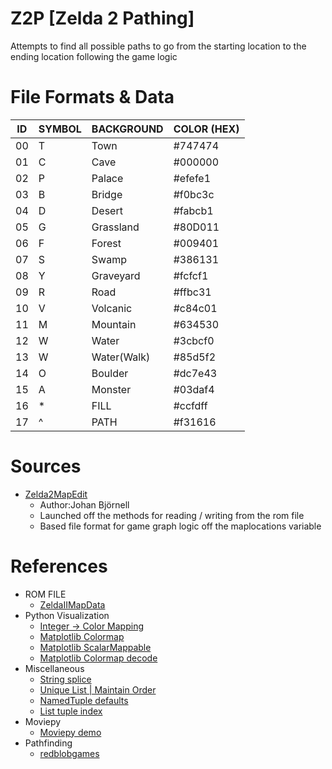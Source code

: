 # Z2P [Zelda 2 Pathing]
Attempts to find all possible paths to go from the starting location to the ending location
following the game logic

# File Formats & Data 
ID     | SYMBOL | BACKGROUND | COLOR (HEX) |
------ | ------ | ---------- | ----------- |
00     | T      | Town       | #747474     |
01     | C      | Cave       | #000000     |
02     | P      | Palace     | #efefe1     |
03     | B      | Bridge     | #f0bc3c     |
04     | D      | Desert     | #fabcb1     |
05     | G      | Grassland  | #80D011     |
06     | F      | Forest     | #009401     |
07     | S      | Swamp      | #386131     |
08     | Y      | Graveyard  | #fcfcf1     |
09     | R      | Road       | #ffbc31     |
10     | V      | Volcanic   | #c84c01     |
11     | M      | Mountain   | #634530     |
12     | W      | Water      | #3cbcf0     |
13     | W      | Water(Walk)| #85d5f2     |
14     | O      | Boulder    | #dc7e43     |
15     | A      | Monster    | #03daf4     |
16     | *      | FILL       | #ccfdff     |
17     | ^      | PATH       | #f31616     |

# Sources 
* [Zelda2MapEdit](https://github.com/matal3a0/Zelda2MapEdit)
    * Author:Johan Björnell
    * Launched off the methods for reading / writing from the rom file
    * Based file format for game graph logic off the maplocations variable

# References
* ROM FILE
    * [ZeldaIIMapData](https://datacrystal.romhacking.net/wiki/Zelda_II:_The_Adventure_of_Link:ROM_map#Overworld)
* Python Visualization
    * [Integer -> Color Mapping](https://stackoverflow.com/questions/36377638/how-to-map-integers-to-colors-in-matplotlib)
    * [Matplotlib Colormap](https://matplotlib.org/3.3.3/tutorials/colors/colormap-manipulation.html#sphx-glr-tutorials-colors-colormap-manipulation-py)
    * [Matplotlib ScalarMappable](https://matplotlib.org/3.3.4/api/cm_api.html#matplotlib.cm.ScalarMappable)
    * [Matplotlib Colormap decode](https://stackoverflow.com/questions/45177154/how-to-decode-color-mapping-in-matplotlibs-colormap/45178154#45178154)
* Miscellaneous 
    * [String splice](https://stackoverflow.com/questions/9475241/split-string-every-nth-character)
    * [Unique List | Maintain Order](https://stackoverflow.com/questions/480214/how-do-you-remove-duplicates-from-a-list-whilst-preserving-order)
    * [NamedTuple defaults](https://stackoverflow.com/questions/11351032/named-tuple-and-default-values-for-optional-keyword-arguments)
    * [List tuple index](https://stackoverflow.com/questions/30341008/is-it-possible-to-index-nested-lists-using-tuples-in-python)
* Moviepy
    * [Moviepy demo](https://zulko.github.io/blog/2014/11/29/data-animations-with-python-and-moviepy/)
* Pathfinding
    * [redblobgames](https://www.redblobgames.com/pathfinding/a-star/introduction.html)
